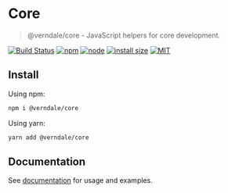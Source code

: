 # Core

> @verndale/core - JavaScript helpers for core development.

[![Build Status][build-image]][build-url]
[![npm][npm]][npm-url]
[![node][node]][node-url]
[![install size][size]][size-url]
[![MIT][mit-image]][mit-url]

## Install

Using npm:

```bash
npm i @verndale/core
```

Using yarn:

```bash
yarn add @verndale/core
```

## Documentation

See [documentation](https://verndale.github.io/core/) for usage and examples.

[build-image]: https://travis-ci.com/verndale/core.svg?branch=master
[build-url]: https://travis-ci.com/verndale/core
[mit-image]: https://img.shields.io/github/license/mashape/apistatus.svg
[mit-url]: https://github.com/verndale/core/blob/master/LICENSE
[npm]: https://img.shields.io/npm/v/webpack-svgstore.svg
[npm-url]: https://npmjs.com/package/webpack-svgstore
[node]: https://img.shields.io/node/v/webpack-svgstore.svg
[node-url]: https://nodejs.org
[size]: https://packagephobia.now.sh/badge?p=webpack-svgstore
[size-url]: https://packagephobia.now.sh/result?p=webpack-svgstore

